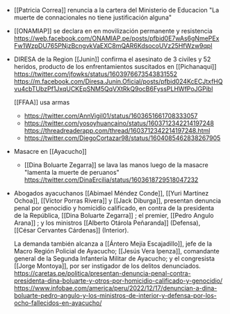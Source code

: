 - [[Patricia Correa]] renuncia a la cartera del Ministerio de Educacion
  "La muerte de connacionales no tiene justificación alguna"
- [[ONAMIAP]] se declara en en movilización permanente y resistencia
  https://web.facebook.com/ONAMIAP.pe/posts/pfbid0E7wAs6gNmePExFw1WzpDU765PNjzBcngvkVaEXC8mQAR6KdsocoUVz25HfWzw9qpl
- DIRESA de la Region [[Junin]] confirma el asesinato de 3 civiles y 52 heridos, producto de los enfrentamientos suscitados en [[Pichanaqui]]
  https://twitter.com/jfowks/status/1603976673543831552
  https://m.facebook.com/Diresa.Junin.Oficial/posts/pfbid024KcECJtxfHQvu4cbTUbzPf1JxqUCKEpSNM5QqVXtRkQ9ocB6FyssPLHWfPoJGPibl

  [[FFAA]] usa armas

  - https://twitter.com/AnnVigil01/status/1603651661708333057
  - https://twitter.com/yosoyhuancaino/status/1603712342214197248 https://threadreaderapp.com/thread/1603712342214197248.html
  - https://twitter.com/DiegoCortazar98/status/1604085462838267905

- Masacre en [[Ayacucho]]

  - [[Dina Boluarte Zegarra]] se lava las manos luego de la masacre "lamenta la muerte de peruanos" https://twitter.com/DinaErcilia/status/1603618729518047232

- Abogados ayacuchanos [[Abimael Méndez Conde]], [[Yuri Martínez Ochoa]], [[Víctor Porras Rivera]] y [[Jack Diburga]], presentan denuncia penal por genocidio y homicidio calificado, en contra de la presidenta de la República, [[Dina Boluarte Zegarra]] ; el premier, [[Pedro Angulo Arana]] ; y los ministros [[Alberto Otárola Peñaranda]] (Defensa), [[César Cervantes Cárdenas]] (Interior).

  La demanda también alcanza a [[Ántero Mejía Escajadillo]], jefe de la Macro Región Policial de Ayacucho; [[Jesús Vera Ipenza]], comandante general de la Segunda Infantería Militar de Ayacucho; y el congresista [[Jorge Montoya]], por ser instigador de los delitos denunciados.
  https://caretas.pe/politica/presentan-denuncia-penal-contra-presidenta-dina-boluarte-y-otros-por-homicidio-calificado-y-genocidio/
  https://www.infobae.com/america/peru/2022/12/17/denuncian-a-dina-boluarte-pedro-angulo-y-los-ministros-de-interior-y-defensa-por-los-ocho-fallecidos-en-ayacucho/
